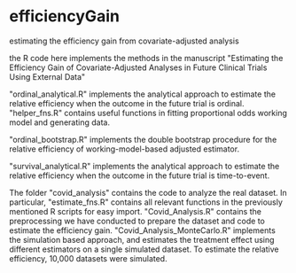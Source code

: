 # efficiencyGain
estimating the efficiency gain from covariate-adjusted analysis

the R code here implements the methods in the manuscript "Estimating the Efficiency Gain of Covariate-Adjusted Analyses in Future Clinical Trials Using External Data"

"ordinal_analytical.R" implements the analytical approach to estimate the relative efficiency when the outcome in the future trial is ordinal. "helper_fns.R" contains useful functions in fitting proportional odds working model and generating data.

"ordinal_bootstrap.R" implements the double bootstrap procedure for the relative efficiency of working-model-based adjusted estimator.

"survival_analytical.R" implements the analytical approach to estimate the relative efficiency when the outcome in the future trial is time-to-event.

The folder "covid_analysis" contains the code to analyze the real dataset. In particular, "estimate_fns.R" contains all relevant functions in the previously mentioned R scripts for easy import. "Covid_Analysis.R" contains the preprocessing we have conducted to prepare the dataset and code to estimate the efficiency gain. "Covid_Analysis_MonteCarlo.R" implements the simulation based approach, and estimates the treatment effect using different estimators on a single simulated dataset. To estimate the relative efficiency, 10,000 datasets were simulated.
